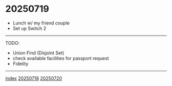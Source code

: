 <head><meta name="viewport" content="width=device-width, initial-scale=1.0, user-scalable=yes" /><meta charset="UTF-8"></head>

# 20250719

- Lunch w/ my friend couple
- Set up Switch 2

---

TODO:

- Union Find (Disjoint Set)
- check available facilities for passport request
- Fidelity

---

[index](../../index.html)
[20250718](20250718.html)
[20250720](20250720.html)
